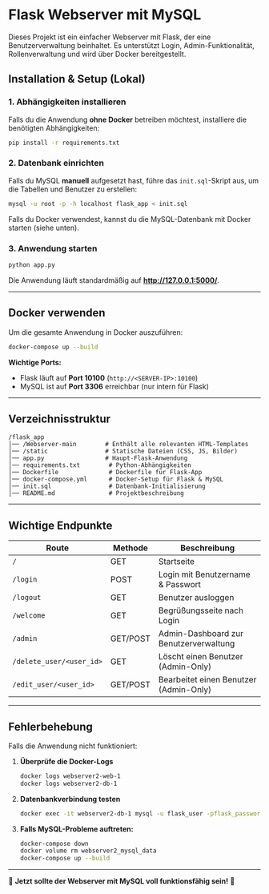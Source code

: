 # Flask Webserver mit MySQL

Dieses Projekt ist ein einfacher Webserver mit Flask, der eine Benutzerverwaltung beinhaltet. Es unterstützt Login, Admin-Funktionalität, Rollenverwaltung und wird über Docker bereitgestellt.

## Installation & Setup (Lokal)

### 1. Abhängigkeiten installieren
Falls du die Anwendung **ohne Docker** betreiben möchtest, installiere die benötigten Abhängigkeiten:
```bash
pip install -r requirements.txt
```

### 2. Datenbank einrichten
Falls du MySQL **manuell** aufgesetzt hast, führe das `init.sql`-Skript aus, um die Tabellen und Benutzer zu erstellen:
```bash
mysql -u root -p -h localhost flask_app < init.sql
```
Falls du Docker verwendest, kannst du die MySQL-Datenbank mit Docker starten (siehe unten).

### 3. Anwendung starten
```bash
python app.py
```
Die Anwendung läuft standardmäßig auf **http://127.0.0.1:5000/**.

---

## Docker verwenden
Um die gesamte Anwendung in Docker auszuführen:
```bash
docker-compose up --build
```
**Wichtige Ports:**
- Flask läuft auf **Port 10100** (`http://<SERVER-IP>:10100`)
- MySQL ist auf **Port 3306** erreichbar (nur intern für Flask)

---

## Verzeichnisstruktur
```plaintext
/flask_app
│── /Webserver-main        # Enthält alle relevanten HTML-Templates
│── /static                # Statische Dateien (CSS, JS, Bilder)
│── app.py                 # Haupt-Flask-Anwendung
│── requirements.txt        # Python-Abhängigkeiten
│── Dockerfile              # Dockerfile für Flask-App
│── docker-compose.yml      # Docker-Setup für Flask & MySQL
│── init.sql                # Datenbank-Initialisierung
│── README.md               # Projektbeschreibung
```

---

## Wichtige Endpunkte
| Route            | Methode | Beschreibung |
|-----------------|---------|-------------|
| `/`             | GET     | Startseite |
| `/login`        | POST    | Login mit Benutzername & Passwort |
| `/logout`       | GET     | Benutzer ausloggen |
| `/welcome`      | GET     | Begrüßungsseite nach Login |
| `/admin`        | GET/POST| Admin-Dashboard zur Benutzerverwaltung |
| `/delete_user/<user_id>` | GET | Löscht einen Benutzer (Admin-Only) |
| `/edit_user/<user_id>` | GET/POST | Bearbeitet einen Benutzer (Admin-Only) |

---

## Fehlerbehebung
Falls die Anwendung nicht funktioniert:
1. **Überprüfe die Docker-Logs**
   ```bash
   docker logs webserver2-web-1
   docker logs webserver2-db-1
   ```
2. **Datenbankverbindung testen**
   ```bash
   docker exec -it webserver2-db-1 mysql -u flask_user -pflask_password -h db flask_app
   ```
3. **Falls MySQL-Probleme auftreten:**
   ```bash
   docker-compose down
   docker volume rm webserver2_mysql_data
   docker-compose up --build
   ```

---

🚀 **Jetzt sollte der Webserver mit MySQL voll funktionsfähig sein!** 🎉

